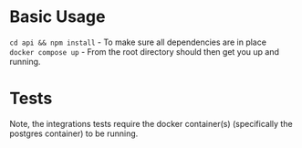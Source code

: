 # Basic Usage
`cd api && npm install` - To make sure all dependencies are in place  
`docker compose up` - From the root directory should then get you up and running.

# Tests
Note, the integrations tests require the docker container(s) (specifically the postgres container) to be running.